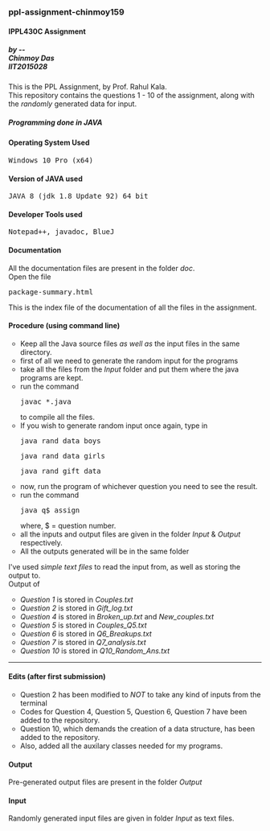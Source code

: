 <h3>ppl-assignment-chinmoy159</h3>
<h4>IPPL430C Assignment</h4>
<h5>by --<br>Chinmoy Das<br>IIT2015028</h5>

This is the PPL Assignment, by Prof. Rahul Kala.<br>
This repository contains the questions 1 - 10 of the assignment, along with the <i>randomly</i> generated data for input.<br>
<h5>Programming done in JAVA</h5>

<h4>Operating System Used</h4>
<pre>Windows 10 Pro (x64)</pre>
<h4>Version of JAVA used</h4>
<pre>JAVA 8 (jdk 1.8 Update 92) 64 bit</pre>
<h4>Developer Tools used</h4>
<pre>Notepad++, javadoc, BlueJ</pre>

<h4>Documentation</h4>
All the documentation files are present in the folder <i>doc</i>.<br>
Open the file <pre>package-summary.html</pre>This is the index file of the documentation of all the files in the assignment.

<h4>Procedure (using command line)</h4>
<ol style = "list-style-type:circle">
<li>Keep all the Java source files <i> as well as </i> the input files in the same directory.</li>
<li>first of all we need to generate the random input for the programs</li>
<li>take all the files from the <i>Input</i> folder and put them where the java programs are kept.</li>
<li>run the command<pre>javac *.java</pre> to compile all the files.</li>
<li>If you wish to generate random input once again, type in <pre>java rand_data_boys</pre><pre>java rand_data_girls</pre><pre>java rand_gift_data</pre></li>
<li>now, run the program of whichever question you need to see the result.</li>
<li>run the command <pre>java q$_assign</pre>where, $ = question number.</li>
<li>all the inputs and output files are given in the folder <i>Input</i> & <i>Output</i> respectively.</li>
<li>All the outputs generated will be in the same folder</li>
</ol>

I've used <i>simple text files</i> to read the input from, as well as storing the output to.<br>
Output of<ol style = "list-style-type:circle">
<li><i>Question 1</i> is stored in <i>Couples.txt</i></li>
<li><i>Question 2</i> is stored in <i>Gift_log.txt</i></li>
<li><i>Question 4</i> is stored in <i>Broken_up.txt</i> and <i>New_couples.txt</i></li>
<li><i>Question 5</i> is stored in <i>Couples_Q5.txt</i></li>
<li><i>Question 6</i> is stored in <i>Q6_Breakups.txt</i></li>
<li><i>Question 7</i> is stored in <i>Q7_analysis.txt</i></li>
<li><i>Question 10</i> is stored in <i>Q10_Random_Ans.txt</i></li></ol>
<hr />
<h4>Edits (after first submission)</h4>
<ol style = "list-style-type:circle">
<li>Question 2 has been modified to <i>NOT</i> to take any kind of inputs from the terminal</li>
<li>Codes for Question 4, Question 5, Question 6, Question 7 have been added to the repository.</li>
<li>Question 10, which demands the creation of a data structure, has been added to the repository.</li>
<li>Also, added all the auxilary classes needed for my programs.</li>
</ol>
<h4>Output</h4>
Pre-generated output files are present in the folder <i>Output</i>
<h4>Input</h4>
Randomly generated input files are given in folder <i>Input</i> as text files.
